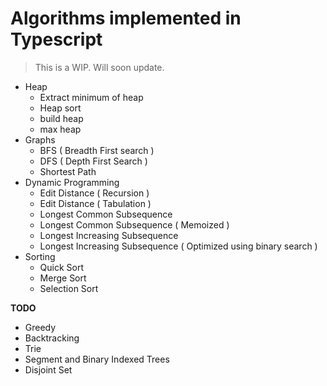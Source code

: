 # Algorithms implemented in Typescript

> This is a WIP. Will soon update.

* Heap
  - Extract minimum of heap
  - Heap sort
  - build heap
  - max heap
* Graphs
  - BFS ( Breadth First search )
  - DFS ( Depth First Search )
  - Shortest Path
* Dynamic Programming
  - Edit Distance ( Recursion )
  - Edit Distance ( Tabulation )
  - Longest Common Subsequence
  - Longest Common Subsequence ( Memoized )
  - Longest Increasing Subsequence
  - Longest Increasing Subsequence ( Optimized using binary search )
* Sorting
  - Quick Sort
  - Merge Sort
  - Selection Sort


**TODO**
  * Greedy
  * Backtracking
  * Trie
  * Segment and Binary Indexed Trees
  * Disjoint Set 
